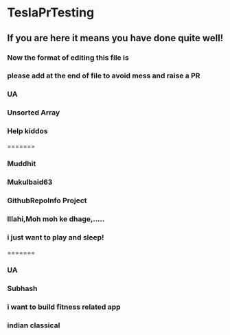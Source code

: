 # TeslaPrTesting

## If you are here it means you have done quite well!

### Now the format of editing this file is

### please add at the end of file to avoid mess and raise a PR

### UA


### Unsorted Array
### Help kiddos


=======
### Muddhit

### Mukulbaid63
### GithubRepoInfo Project

### Illahi,Moh moh ke dhage,.....

### i just want to play and sleep!
=======

### UA

### Subhash

### i want to build fitness related app

### indian classical
